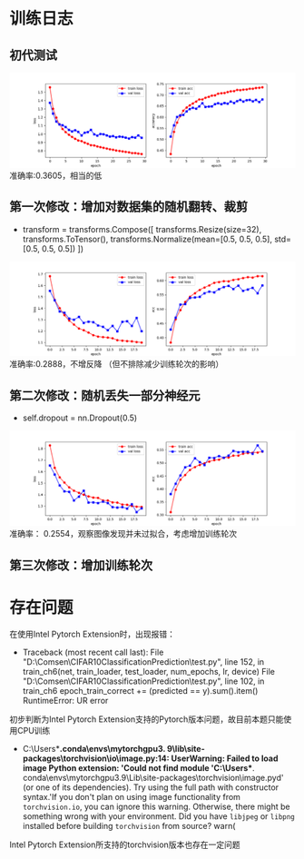 # 训练日志
## 初代测试
![1.png](../plots/1.png)
准确率:0.3605，相当的低

## 第一次修改：增加对数据集的随机翻转、裁剪
* transform = transforms.Compose([
        transforms.Resize(size=32),  
        transforms.ToTensor(),
        transforms.Normalize(mean=[0.5, 0.5, 0.5], std=[0.5, 0.5, 0.5])
    ])

![2.png](../plots/2.png)
准确率:0.2888，不增反降
（但不排除减少训练轮次的影响）

## 第二次修改：随机丢失一部分神经元
* self.dropout = nn.Dropout(0.5)

![3.png](../plots/3.png)
准确率： 0.2554，观察图像发现并未过拟合，考虑增加训练轮次

## 第三次修改：增加训练轮次



# 存在问题
在使用Intel Pytorch Extension时，出现报错：
* Traceback (most recent call last):
  File "D:\Comsen\CIFAR10ClassificationPrediction\test.py", line 152, in <module>
    train_ch6(net, train_loader, test_loader, num_epochs, lr, device)
  File "D:\Comsen\CIFAR10ClassificationPrediction\test.py", line 102, in train_ch6
    epoch_train_correct += (predicted == y).sum().item()
RuntimeError: UR error

初步判断为Intel Pytorch Extension支持的Pytorch版本问题，故目前本题只能使用CPU训练

* C:\Users\*****\.conda\envs\mytorchgpu3.
  9\lib\site-packages\torchvision\io\image.py:14: UserWarning: Failed to 
  load image Python extension: 'Could not find module 'C:\Users\*****\.
  conda\envs\mytorchgpu3.9\Lib\site-packages\torchvision\image.pyd' (or one of its dependencies). Try using the full path with constructor syntax.'If you don't plan on using image functionality from `torchvision.io`, you can ignore this warning. Otherwise, there might be something wrong with your environment. Did you have `libjpeg` or `libpng` installed before building `torchvision` from source?
  warn(

Intel Pytorch  Extension所支持的torchvision版本也存在一定问题